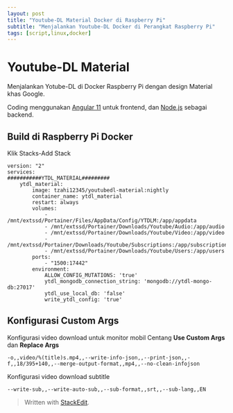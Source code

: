 ```yaml
---
layout: post
title: "Youtube-DL Material Docker di Raspberry Pi"
subtitle: "Menjalankan Youtube-DL Docker di Perangkat Raspberry Pi"
tags: [script,linux,docker]
---
```


# Youtube-DL Material
Menjalankan Yotube-DL di Docker Raspberry Pi dengan design Material khas Google.

Coding menggunakan [Angular 11](https://angular.io/) untuk frontend, dan [Node.js](https://nodejs.org/) sebagai backend.

## Build di Raspberry Pi Docker
Klik Stacks-Add Stack
```
version: "2"
services:
###########YTDL_MATERIAL#########
    ytdl_material:
        image: tzahi12345/youtubedl-material:nightly
        container_name: ytdl_material
        restart: always
        volumes:
            - /mnt/extssd/Portainer/Files/AppData/Config/YTDLM:/app/appdata
            - /mnt/extssd/Portainer/Downloads/Youtube/Audio:/app/audio
            - /mnt/extssd/Portainer/Downloads/Youtube/Video:/app/video
            - /mnt/extssd/Portainer/Downloads/Youtube/Subscriptions:/app/subscriptions
            - /mnt/extssd/Portainer/Downloads/Youtube/Users:/app/users
        ports:
            - "1500:17442"
        environment: 
            ALLOW_CONFIG_MUTATIONS: 'true'
            ytdl_mongodb_connection_string: 'mongodb://ytdl-mongo-db:27017'
            ytdl_use_local_db: 'false'
            write_ytdl_config: 'true'
```

## Konfigurasi Custom Args
Konfigurasi video download untuk monitor mobil
Centang **Use Custom Args** dan **Replace Args**
```
-o,,video/%(title)s.mp4,,--write-info-json,,--print-json,,-f,,18/395+140,,--merge-output-format,,mp4,,--no-clean-infojson
```

Konfigurasi video download subtitle
```
--write-sub,,--write-auto-sub,,--sub-format,,srt,,--sub-lang,,EN
```






> Written with [StackEdit](https://stackedit.io/).
